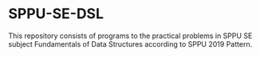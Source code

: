 # SPPU-SE-DSL

This repository consists of programs to the practical problems in SPPU SE subject Fundamentals of Data Structures according to SPPU 2019 Pattern.
